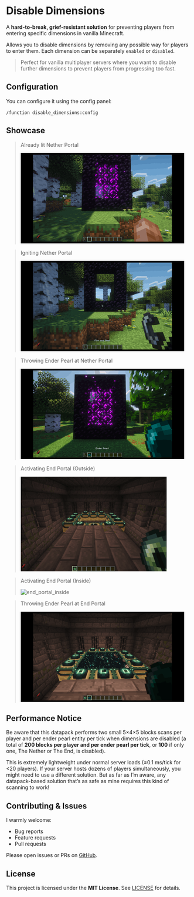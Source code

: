 # Disable Dimensions

A **hard-to-break, grief-resistant solution** for preventing players from entering specific dimensions in vanilla Minecraft.

Allows you to disable dimensions by removing any possible way for players to enter them. Each dimension can be separately `enabled` or `disabled`.

> Perfect for vanilla multiplayer servers where you want to disable further dimensions to prevent players from progressing too fast.

## Configuration

You can configure it using the config panel:

```mc
/function disable_dimensions:config
```

## Showcase

> Already lit Nether Portal
>
> ![lit_nether_portal](lit_nether_portal.gif)

> Igniting Nether Portal
>
> ![igniting_nether_portal](igniting_nether_portal.gif)

> Throwing Ender Pearl at Nether Portal
>
> ![pearl_nether_portal](pearl_nether_portal.gif)

> Activating End Portal (Outside)
>
> ![end_portal_outside](end_portal_outside.gif)

> Activating End Portal (Inside)
>
> ![end_portal_inside](end_portal_inside.gif)

> Throwing Ender Pearl at End Portal
>
> ![pearl_end_portal](pearl_end_portal.gif)

## Performance Notice

Be aware that this datapack performs two small 5×4×5 blocks scans per player and per ender pearl entity per tick when dimensions are disabled (a total of **200 blocks per player and per ender pearl per tick**, or **100** if only one, The Nether or The End, is disabled).

This is extremely lightweight under normal server loads (≤0.1 ms/tick for <20 players).
If your server hosts dozens of players simultaneously, you might need to use a different solution. But as far as I’m aware, any datapack-based solution that’s as safe as mine requires this kind of scanning to work!

## Contributing & Issues

I warmly welcome:

- Bug reports
- Feature requests
- Pull requests

Please open issues or PRs on [GitHub](https://github.com/nwrenger/clash/issues).

## License

This project is licensed under the **MIT License**. See [LICENSE](./LICENSE) for details.
